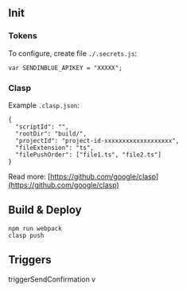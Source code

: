 ## Init

### Tokens

To configure, create file ``./.secrets.js``:
```
var SENDINBLUE_APIKEY = "XXXXX";

```

### Clasp

Example ``.clasp.json``:
```
{
  "scriptId": "",
  "rootDir": "build/",
  "projectId": "project-id-xxxxxxxxxxxxxxxxxxx",
  "fileExtension": "ts",
  "filePushOrder": ["file1.ts", "file2.ts"]
}
```
Read more: [https://github.com/google/clasp](https://github.com/google/clasp)

## Build & Deploy

```
npm run webpack
clasp push
```


## Triggers

triggerSendConfirmation
	v

